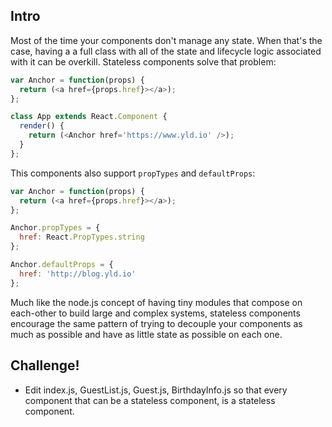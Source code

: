## Intro

Most of the time your components don't manage any state. When that's the case, having a a full class with all of the state and lifecycle logic associated with it can be overkill. Stateless components solve that problem:

```js
var Anchor = function(props) {
  return (<a href={props.href}></a>);
};

class App extends React.Component {
  render() {
    return (<Anchor href='https://www.yld.io' />);
  }
};
```

This components also support `propTypes` and `defaultProps`:

```js
var Anchor = function(props) {
  return (<a href={props.href}></a>);
};

Anchor.propTypes = {
  href: React.PropTypes.string
};

Anchor.defaultProps = {
  href: 'http://blog.yld.io'
};
```

Much like the node.js concept of having tiny modules that compose on each-other to build large and complex systems, stateless components encourage the same pattern of trying to decouple your components as much as possible and have as little state as possible on each one.

## Challenge!

 * Edit index.js, GuestList.js, Guest.js, BirthdayInfo.js so that every component that can be a stateless component, is a stateless component.
